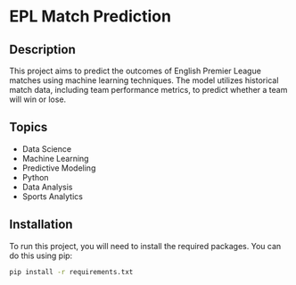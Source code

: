 # EPL Match Prediction

## Description
This project aims to predict the outcomes of English Premier League matches using machine learning techniques. The model utilizes historical match data, including team performance metrics, to predict whether a team will win or lose.

## Topics
- Data Science
- Machine Learning
- Predictive Modeling
- Python
- Data Analysis
- Sports Analytics

## Installation
To run this project, you will need to install the required packages. You can do this using pip:

```bash
pip install -r requirements.txt
